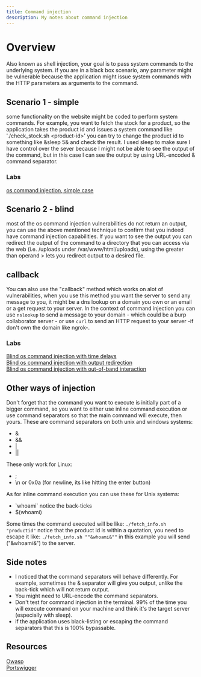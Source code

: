 ```yaml
---
title: Command injection
description: My notes about command injection
---
```

# Overview
Also known as shell injection, your goal is to pass system commands to the underlying system. if you are in a black box scenario, any parameter might be vulnerable because the application might issue system commands with the HTTP parameters as arguments to the command.

## Scenario 1 - simple
some functionality on the website might be coded to perform system commands. For example, you want to fetch the stock for a product, so the application takes the product id and issues a system command like './check_stock.sh \<product-id\>' you can try to change the product id to something like &sleep 5& and check the result. I used sleep to make sure I have control over the sever because I might not be able to see the output of the command, but in this case I can see the output by using URL-encoded & command separator.

### Labs
[os command injection, simple case](https://portswigger.net/web-security/os-command-injection/lab-simple)

## Scenario 2 - blind
most of the os command injection vulnerabilities do not return an output, you can use the above mentioned technique to confirm that you indeed have command injection capabilities. If you want to see the output you  can redirect the output of the command to a directory that you can access via the web (i.e. /uploads under /var/www/html/uploads), using the greater than operand > lets you redirect output to a desired file. 

## callback
You can also use the "callback" method which works on alot of vulnerabilities, when you use this method you want the server to send any message to you, it might be a dns lookup on a domain you own or an email or a get request to your server. In the context of command injection you can use `nslookup` to send a message to your domain - which could be a burp collaborator server - or use `curl` to send an HTTP request to your server -if don't own the domain like ngrok-.

### Labs
[Blind os command injection with time delays](https://portswigger.net/web-security/os-command-injection/lab-blind-time-delays)<br>
[Blind os command injection with output redirection](https://portswigger.net/web-security/os-command-injection/lab-blind-output-redirection)<br>
[Blind os command injection with out-of-band interaction](https://portswigger.net/web-security/os-command-injection/lab-blind-out-of-band)

## Other ways of injection
Don't forget that the command you want to execute is initially part of a bigger command, so you want to either use inline command execution or use command separators so that the main command will execute, then yours. These are command separators on both unix and windows  systems:
- &
- &&
- \|
- \|\|

These only work for Linux:
- ;
- \n or 0x0a (for newline, its like hitting the enter button)

As for inline command execution you can use these for Unix systems:
- \`whoami\` notice the back-ticks
- $(whoami)

Some times the command executed will be like:
`./fetch_info.sh "productid"`
notice that the product id is within a quotation, you need to escape it like:
`./fetch_info.sh ""&whoami&""`
in this example you will send ("&whoami&") to the server.

## Side notes
- I noticed that the command separators will behave differently. For example, sometimes the & separator will give you output, unlike the back-tick which will not return output.
- You might need to URL-encode the command separators.
- Don't test for command injection in the terminal. 99% of the time you will execute command on your machine and think it's the target server (especially with sleep).
- if the application uses black-listing or escaping the command separators that this is 100% bypassable.
## Resources
[Owasp](https://owasp.org/www-community/attacks/Command_Injection)<br>
[Portswigger](https://portswigger.net/web-security/os-command-injection)

